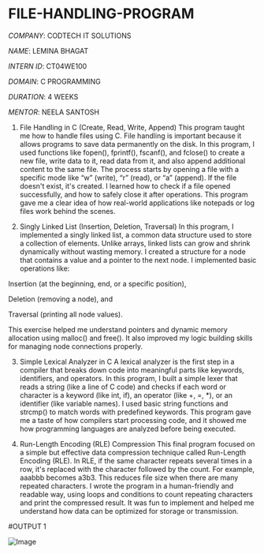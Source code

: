 # FILE-HANDLING-PROGRAM

*COMPANY*: CODTECH IT SOLUTIONS

*NAME*: LEMINA BHAGAT

*INTERN ID*: CT04WE100

*DOMAIN*: C PROGRAMMING

*DURATION*: 4 WEEKS

*MENTOR*: NEELA SANTOSH

1. File Handling in C (Create, Read, Write, Append)
This program taught me how to handle files using C. File handling is important because it allows programs to save data permanently on the disk. In this program, I used functions like fopen(), fprintf(), fscanf(), and fclose() to create a new file, write data to it, read data from it, and also append additional content to the same file. The process starts by opening a file with a specific mode like “w” (write), “r” (read), or “a” (append). If the file doesn't exist, it's created. I learned how to check if a file opened successfully, and how to safely close it after operations. This program gave me a clear idea of how real-world applications like notepads or log files work behind the scenes.

2. Singly Linked List (Insertion, Deletion, Traversal)
In this program, I implemented a singly linked list, a common data structure used to store a collection of elements. Unlike arrays, linked lists can grow and shrink dynamically without wasting memory. I created a structure for a node that contains a value and a pointer to the next node. I implemented basic operations like:

Insertion (at the beginning, end, or a specific position),

Deletion (removing a node), and

Traversal (printing all node values).

This exercise helped me understand pointers and dynamic memory allocation using malloc() and free(). It also improved my logic building skills for managing node connections properly.

3. Simple Lexical Analyzer in C
A lexical analyzer is the first step in a compiler that breaks down code into meaningful parts like keywords, identifiers, and operators. In this program, I built a simple lexer that reads a string (like a line of C code) and checks if each word or character is a keyword (like int, if), an operator (like +, =, *), or an identifier (like variable names). I used basic string functions and strcmp() to match words with predefined keywords. This program gave me a taste of how compilers start processing code, and it showed me how programming languages are analyzed before being executed.

4. Run-Length Encoding (RLE) Compression
This final program focused on a simple but effective data compression technique called Run-Length Encoding (RLE). In RLE, if the same character repeats several times in a row, it's replaced with the character followed by the count. For example, aaabbb becomes a3b3. This reduces file size when there are many repeated characters. I wrote the program in a human-friendly and readable way, using loops and conditions to count repeating characters and print the compressed result. It was fun to implement and helped me understand how data can be optimized for storage or transmission.

#OUTPUT 1

![Image](https://github.com/user-attachments/assets/ef31ff0a-d9f6-4701-a16d-c27c99ca2107)


